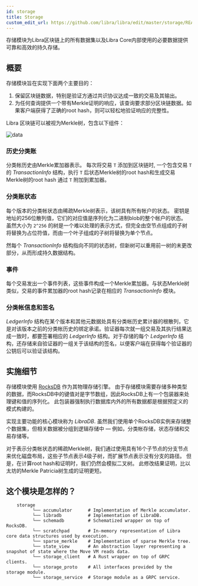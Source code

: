 ```yaml
---
id: storage
title: Storage
custom_edit_url: https://github.com/libra/libra/edit/master/storage/README.md
---
```


存储模块为Libra区块链上的所有数据集以及Libra Core内部使用的必要数据提供可靠和高效的持久存储。

## 概要

存储模块旨在实现下面两个主要目的：

1. 保留区块链数据，特别是验证方通过共识协议达成一致的交易及其输出。
2. 为任何查询提供一个带有Merkle证明的响应，该查询要求部分区块链数据。如果客户端获得了正确的root hash，则可以轻松地验证响应的完整性。

Libra 区块链可以被视为Merkle树，包含以下组件：

![data](assets/data.png)

### 历史分类账

分类帐历史由Merkle累加器表示。 每次将交易 `T` 添加到区块链时, 一个包含交易 `T` 的 *TransactionInfo* 结构，执行 `T` 后状态Merkle树的root hash和生成交易Merkle树的root hash 通过 `T` 附加到累加器。

### 分类账状态

每个版本的分类帐状态由稀疏Merkle树表示，该树具有所有帐户的状态。 密钥是地址的256位散列值，它们的对应值是序列化为二进制blob的整个帐户的状态。 虽然大小为 `2^256` 的树是一个难以处理的表示方式，但完全由空节点组成的子树将替换为占位符值，而由一个叶子组成的子树将替换为单个节点。

然每个 *TransactionInfo* 结构指向不同的状态树，但新树可以重用前一树的未更改部分，从而形成持久数据结构。

### 事件

每个交易发出一个事件列表，这些事件构成一个Merkle累加器。与状态Merkle树类似，交易的事件累加器的root hash记录在相应的 *TransactionInfo* 模块。


### 分类帐信息和签名

*LedgerInfo* 结构在某个版本和其他元数据处具有分类帐历史累计器的根散列，它是对该版本之前的分类帐历史的绑定承诺。验证器每次就一组交易及其执行结果达成一致时，都要签署相应的 *LedgerInfo* 结构。对于存储的每个 *LedgerInfo* 结构，还存储来自验证器的一组关于该结构的签名，以便客户端在获得每个验证器的公钥后可以验证该结构。

## 实施细节

存储模块使用 [RocksDB](https://rocksdb.org/) 作为其物理存储引擎。 由于存储模块需要存储多种类型的数据，而RocksDB中的键值对是字节数组，因此RocksDB上有一个包装器来处理键和值的序列化。 此包装器强制执行数据库内外的所有数据都是根据预定义的模式构建的。

实现主要功能的核心模块称为 *LibraDB*. 虽然我们使用单个RocksDB实例来存储整个数据集，但相关数据被分组到逻辑存储中 &mdash; 例如，分类帐存储，状态存储和交易存储等。

对于表示分类帐状态的稀疏Merkle树，我们通过使用具有16个子节点的分支节点来优化磁盘布局，这些子节点表示4级子树，而扩展节点表示没有分支的路径。 但是，在计算root hash和证明时，我们仍然会模拟二叉树。 此修改结果证明，比以太坊的Merkle Patricia树生成的证明更短。

## 这个模块是怎样的？
```
    storage
          └── accumulator      # Implementation of Merkle accumulator.
          └── libradb          # Implementation of LibraDB.
          └── schemadb         # Schematized wrapper on top of RocksDB.
          └── scratchpad       # In-memory representation of Libra core data structures used by execution.
          └── sparse_merkle    # Implementation of sparse Merkle tree.
          └── state_view       # An abstraction layer representing a snapshot of state where the Move VM reads data.
          └── storage_client   # A Rust wrapper on top of GRPC clients.
          └── storage_proto    # All interfaces provided by the storage module.
          └── storage_service  # Storage module as a GRPC service.
```
